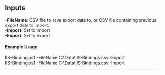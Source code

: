 ## Inputs  

**-FileName:** CSV file to save export data to, or CSV file containing previous export data to import.  
**-Import:** Set to import  
**-Export:** Set to export  
 
#### Example Usage  

IIS-Binding.ps1 -FileName C:\Data\IIS-Bindings.csv -Export  
IIS-Binding.ps1 -FileName C:\Data\IIS-Bindings.csv -Import  

----
